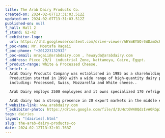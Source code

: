 ```yaml
---
title: The Arab Dairy Products Co.
created-on: 2024-02-07T13:31:03.512Z
updated-on: 2024-02-07T13:31:03.512Z
published-on: null
f_hall: Hall 2
f_stand: G2-42
f_exhibitor-logo:
  url: https://lh3.googleusercontent.com/drive-viewer/AEYmBYSOr6WDamDcOPdWo3wcrNATiYvULG0ZG3g1EQl_6Hq6nbnHpI3q8LEC8r2RZde2aN9fiNw_DKcf4ScMB1FLNYVyeK98=s1600
f_poc-name: Mr. Mostafa Ragaii
f_poc-phone: "+201223132932"
f_poc-email: mragaii@arabdairy.com , hewayda@arabdairy.com
f_address: Piece 29/1  industrial Zone, kattameya, Cairo, Egypt.
f_product-range: White & Processed Cheese.
f_brief: >-
  Arab Dairy Products Company was established in 1985 as a shareholding company.
  Production started in 1990 with a wide range of high-quantity dairy products
  including: Processed, Swiss, Mozzarella and White cheese..

  Arab Dairy employs 2500 employees and it owns specialized 170 refrigerated fleet vans covering all Egyptian provinces.

  Arab dairy has a strong presence in 20 export markets in the middle east & Africa & Rusia.
f_website-link: www.arabdairy.com
f_exhibitor-photo: https://drive.google.com/file/d/1UHct6W40QdzIvA0RGp3CE6RnMrS80cem/view?usp=drive_link
tags: dairies
layout: "[dairies].html"
slug: the-arab-dairy-products-co
date: 2024-02-12T13:32:01.763Z
---
```

